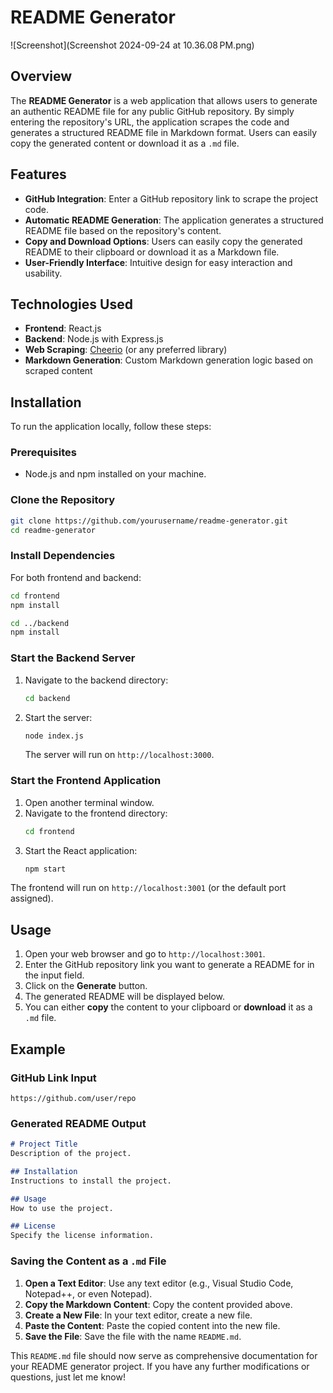# README Generator

![Screenshot](Screenshot 2024-09-24 at 10.36.08 PM.png)

## Overview

The **README Generator** is a web application that allows users to generate an authentic README file for any public GitHub repository. By simply entering the repository's URL, the application scrapes the code and generates a structured README file in Markdown format. Users can easily copy the generated content or download it as a `.md` file.

## Features

- **GitHub Integration**: Enter a GitHub repository link to scrape the project code.
- **Automatic README Generation**: The application generates a structured README file based on the repository's content.
- **Copy and Download Options**: Users can easily copy the generated README to their clipboard or download it as a Markdown file.
- **User-Friendly Interface**: Intuitive design for easy interaction and usability.

## Technologies Used

- **Frontend**: React.js
- **Backend**: Node.js with Express.js
- **Web Scraping**: [Cheerio](https://cheerio.js.org/) (or any preferred library)
- **Markdown Generation**: Custom Markdown generation logic based on scraped content

## Installation

To run the application locally, follow these steps:

### Prerequisites

- Node.js and npm installed on your machine.

### Clone the Repository

```bash
git clone https://github.com/yourusername/readme-generator.git
cd readme-generator
```

### Install Dependencies

For both frontend and backend:

```bash
cd frontend
npm install

cd ../backend
npm install
```

### Start the Backend Server

1. Navigate to the backend directory:
    ```bash
    cd backend
    ```
2. Start the server:
    ```bash
    node index.js
    ```
   The server will run on `http://localhost:3000`.

### Start the Frontend Application

1. Open another terminal window.
2. Navigate to the frontend directory:
    ```bash
    cd frontend
    ```
3. Start the React application:
    ```bash
    npm start
    ```

The frontend will run on `http://localhost:3001` (or the default port assigned).

## Usage

1. Open your web browser and go to `http://localhost:3001`.
2. Enter the GitHub repository link you want to generate a README for in the input field.
3. Click on the **Generate** button.
4. The generated README will be displayed below.
5. You can either **copy** the content to your clipboard or **download** it as a `.md` file.

## Example

### GitHub Link Input

```
https://github.com/user/repo
```

### Generated README Output

```markdown
# Project Title
Description of the project.

## Installation
Instructions to install the project.

## Usage
How to use the project.

## License
Specify the license information.
```

### Saving the Content as a `.md` File

1. **Open a Text Editor**: Use any text editor (e.g., Visual Studio Code, Notepad++, or even Notepad).
2. **Copy the Markdown Content**: Copy the content provided above.
3. **Create a New File**: In your text editor, create a new file.
4. **Paste the Content**: Paste the copied content into the new file.
5. **Save the File**: Save the file with the name `README.md`.

This `README.md` file should now serve as comprehensive documentation for your README generator project. If you have any further modifications or questions, just let me know!
